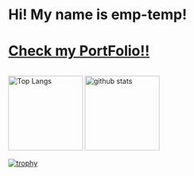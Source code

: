 #  Hi! My name is emp-temp!
<h1><a href="https://github.com/emp-temp/emp-temp">Check my PortFolio!!</a></h1>
<a href="https://github.com/emp-temp/emp-temp"><img srg="https://img.shields.io/badge/dev.to-0A0A0A?style=for-the-badge&logo=devdotto&logoColor=white" /></a>
<p align="left"> 
  <img alt="Top Langs" height="150px" src="https://github-readme-stats.vercel.app/api/top-langs/?username=emp-temp&layout=compact&show_icons=true&theme=onedark" />
  <img alt="github stats" height="150px" src="https://github-readme-stats.vercel.app/api?username=emp-temp&theme=onedark&show_icons=ture" />
</p>

[![trophy](https://github-profile-trophy.vercel.app/?username=emp-temp&theme=onedark&column=7
)](https://github.com/ryo-ma/github-profile-trophy)
